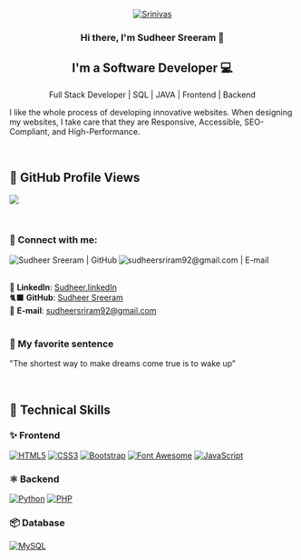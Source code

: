 <p align="center">
  <a href="#" target="_blank" rel="noreferrer"><img src="https://media.licdn.com/dms/image/v2/D5616AQFEWjQCZo45bw/profile-displaybackgroundimage-shrink_200_800/profile-displaybackgroundimage-shrink_200_800/0/1681476837785?e=2147483647&v=beta&t=37bJVsC5eOmYtjkH6rFiI-Dfr5QbN8PSWUTb0eEQlHM" alt="Srinivas"></a>
</p>

<h3 align="center">
Hi there, I'm Sudheer Sreeram 👋
</h3>

<h2 align="center">
I'm a Software Developer 💻
</h2>

<p align="center">Full Stack Developer | SQL | JAVA | Frontend | Backend</p>

I like the whole process of developing innovative websites.  When designing my websites, I take care that they are Responsive, Accessible, SEO-Compliant, and High-Performance.

<br/>

## 🔢 GitHub Profile Views

![](https://komarev.com/ghpvc/?username=mevlutcelik&label=Profile%20views&color=1a73E8&style=flat)

<br/>

### 🤝 Connect with me:

<!--- <a target="_blank" title="Mevlüt Çelik | Web Site (www.mevlutcelik.com)" href="https://www.mevlutcelik.com/"><img align="left" src="https://img.shields.io/badge/website-1a73e8?style=for-the-badge&logo=About.me&logoColor=white" alt="www.mevlutcelik.com"/></a>
<a target="_blank" title="Mevlüt Çelik | LikedIn" href="https://www.linkedin.com/in/mevlutcelik/"><img align="left" src="https://img.shields.io/badge/LinkedIn-0077B5?style=for-the-badge&logo=linkedin&logoColor=white" alt="Mevlüt Çelik | LinkedIn"/></a>
<a target="_blank" title="Mevlüt Çelik | Codepen" href="https://codepen.io/mevlut"><img align="left" src="https://img.shields.io/badge/Codepen-000000?style=for-the-badge&logo=codepen&logoColor=white" alt="Mevlüt Çelik | Codepen"/></a>
<a target="_blank" title="@mevlut.celik23 | Instagram" href="https://www.instagram.com/mevlut.celik23/"><img align="left" src="https://img.shields.io/badge/Instagram-833AB4?style=for-the-badge&logo=instagram&logoColor=white" alt="@mevlut.celik23 | Instagram"/></a> -->
<a target="_blank" title="Sudheer | GitHub" href="#"><img align="left" src="https://img.shields.io/badge/GitHub-100000?style=for-the-badge&logo=github&logoColor=white" alt="Sudheer Sreeram | GitHub"/></a>
<a target="_blank" title="sudheersriram92@gmail.com | E-mail" href="mailto:sudheersriram92@gmail.com"><img align="left" src="https://img.shields.io/badge/Gmail-D14836?style=for-the-badge&logo=gmail&logoColor=white" alt="sudheersriram92@gmail.com | E-mail"/></a>

<br/><br/>


💼 **LinkedIn**: <a title="Sudheer Sreeramulu | LinkedIn" href="https://www.linkedin.com/in/sudheer-sreeram-87a234281/" target="_blank">Sudheer.linkedIn</a><br/>
🐈‍⬛ **GitHub**: <a title="Sudheer | GitHub" href="#" target="_blank">Sudheer Sreeram</a><br/>
📩 **E-mail**: <a title="Sudheer" href="mailto:sudheersriram92@gmail.com" target="_blank">sudheersriram92@gmail.com</a><br/><br/>

### 🎈 My favorite sentence

"The shortest way to make dreams come true is to wake up"

<br/>

## 💼 Technical Skills

### ✨ Frontend
<a href="#!">![HTML5](https://img.shields.io/badge/html5-%23E34F26.svg?style=for-the-badge&logo=html5&logoColor=white)</a>
<a href="#!">![CSS3](https://img.shields.io/badge/css3-%231572B6.svg?style=for-the-badge&logo=css3&logoColor=white)</a>
<a href="#!">![Bootstrap](https://img.shields.io/badge/bootstrap-%23563D7C.svg?style=for-the-badge&logo=bootstrap&logoColor=white)</a>
<a href="#!">![Font Awesome](https://img.shields.io/badge/Font_Awesome-339AF0?style=for-the-badge&logo=fontawesome&logoColor=white)</a>
<a href="#!">![JavaScript](https://img.shields.io/badge/javascript-%23323330.svg?style=for-the-badge&logo=javascript&logoColor=%23F7DF1E)</a>

### ⚛️ Backend
<a href="#!">![Python](https://img.shields.io/badge/python-3670A0?style=for-the-badge&logo=python&logoColor=ffdd54)</a>
<a href="#!">![PHP](https://img.shields.io/badge/php-%23777BB4.svg?style=for-the-badge&logo=php&logoColor=white)</a>


### 📦 Database
<a href="#!">![MySQL](https://img.shields.io/badge/mysql-%23DD8A00.svg?style=for-the-badge&logo=mysql&logoColor=white)</a>

<br/><br/>






